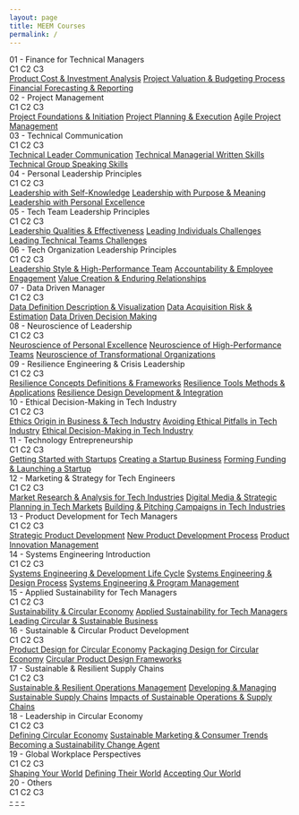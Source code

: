 ```yaml
---
layout: page
title: MEEM Courses
permalink: /
---
```


<div class="block" style="grid-template-columns: 1fr 1fr;">
  <div class="btn text"><div class="btn name">01 - Finance for Technical Managers</div>
    <div class="row" style="grid-template-columns: 1fr 9fr;">
      <div class="row" style="grid-template-columns: 1fr;">
        <a class="btn box2">C1</a>
        <a class="btn box2">C2</a>
        <a class="btn box2">C3</a>
      </div>
      <div class="row" style="grid-template-columns: 1fr;">
        <a href="/04-MEEM/EM01C1/" class="btn box1">Product Cost & Investment Analysis</a>
        <a href="/04-MEEM/EM01C2/" class="btn box1">Project Valuation & Budgeting Process</a>
        <a href="/04-MEEM/EM01C3/" class="btn box1">Financial Forecasting & Reporting</a>
      </div>
    </div>
  </div>
  <div class="btn text"><div class="btn name">02 - Project Management</div>
    <div class="row" style="grid-template-columns: 1fr 9fr;">
      <div class="row" style="grid-template-columns: 1fr;">
        <a class="btn box2">C1</a>
        <a class="btn box2">C2</a>
        <a class="btn box2">C3</a>
      </div>
      <div class="row" style="grid-template-columns: 1fr;">
        <a href="/04-MEEM/EM02C1/" class="btn box1">Project Foundations & Initiation</a>
        <a href="/04-MEEM/EM02C2/" class="btn box1">Project Planning & Execution</a>
        <a href="/04-MEEM/EM02C3/" class="btn box1">Agile Project Management</a>
      </div>
    </div>
  </div>
</div>

<div class="block" style="grid-template-columns: 1fr 1fr;">
  <div class="btn text"><div class="btn name">03 - Technical Communication</div>
    <div class="row" style="grid-template-columns: 1fr 9fr;">
      <div class="row" style="grid-template-columns: 1fr;">
        <a class="btn box2">C1</a>
        <a class="btn box2">C2</a>
        <a class="btn box2">C3</a>
      </div>
      <div class="row" style="grid-template-columns: 1fr;">
        <a href="/04-MEEM/EM03C1/" class="btn box1">Technical Leader Communication</a>
        <a href="/04-MEEM/EM03C2/" class="btn box1">Technical Managerial Written Skills</a>
        <a href="/04-MEEM/EM03C3/" class="btn box1">Technical Group Speaking Skills</a>
      </div>
    </div>
  </div>
  <div class="btn text"><div class="btn name">04 - Personal Leadership Principles</div>
    <div class="row" style="grid-template-columns: 1fr 9fr;">
      <div class="row" style="grid-template-columns: 1fr;">
        <a class="btn box2">C1</a>
        <a class="btn box2">C2</a>
        <a class="btn box2">C3</a>
      </div>
      <div class="row" style="grid-template-columns: 1fr;">
        <a href="/04-MEEM/EM04C1/" class="btn box1">Leadership with Self-Knowledge</a>
        <a href="/04-MEEM/EM04C2/" class="btn box1">Leadership with Purpose & Meaning</a>
        <a href="/04-MEEM/EM04C3/" class="btn box1">Leadership with Personal Excellence</a>
      </div>
    </div>
  </div>
</div>

<div class="block" style="grid-template-columns: 1fr 1fr;">
  <div class="btn text"><div class="btn name">05 - Tech Team Leadership Principles</div>
    <div class="row" style="grid-template-columns: 1fr 9fr;">
      <div class="row" style="grid-template-columns: 1fr;">
        <a class="btn box2">C1</a>
        <a class="btn box2">C2</a>
        <a class="btn box2">C3</a>
      </div>
      <div class="row" style="grid-template-columns: 1fr;">
        <a href="/04-MEEM/EM05C1/" class="btn box1">Leadership Qualities & Effectiveness</a>
        <a href="/04-MEEM/EM05C2/" class="btn box1">Leading Individuals Challenges</a>
        <a href="/04-MEEM/EM05C3/" class="btn box1">Leading Technical Teams Challenges</a>
      </div>
    </div>
  </div>
  <div class="btn text"><div class="btn name">06 - Tech Organization Leadership Principles</div>
    <div class="row" style="grid-template-columns: 1fr 9fr;">
      <div class="row" style="grid-template-columns: 1fr;">
        <a class="btn box2">C1</a>
        <a class="btn box2">C2</a>
        <a class="btn box2">C3</a>
      </div>
      <div class="row" style="grid-template-columns: 1fr;">
        <a href="/04-MEEM/EM06C1/" class="btn box1">Leadership Style & High-Performance Team</a>
        <a href="/04-MEEM/EM06C2/" class="btn box1">Accountability & Employee Engagement</a>
        <a href="/04-MEEM/EM06C3/" class="btn box1">Value Creation & Enduring Relationships</a>
      </div>
    </div>
  </div>
</div>

<div class="block" style="grid-template-columns: 1fr 1fr;">
  <div class="btn text"><div class="btn name">07 - Data Driven Manager</div>
    <div class="row" style="grid-template-columns: 1fr 9fr;">
      <div class="row" style="grid-template-columns: 1fr;">
        <a class="btn box2">C1</a>
        <a class="btn box2">C2</a>
        <a class="btn box2">C3</a>
      </div>
      <div class="row" style="grid-template-columns: 1fr;">
        <a href="/04-MEEM/EM07C1/" class="btn box1">Data Definition Description & Visualization</a>
        <a href="/04-MEEM/EM07C2/" class="btn box1">Data Acquisition Risk & Estimation</a>
        <a href="/04-MEEM/EM07C3/" class="btn box1">Data Driven Decision Making</a>
      </div>
    </div>
  </div>
  <div class="btn text"><div class="btn name">08 - Neuroscience of Leadership</div>
    <div class="row" style="grid-template-columns: 1fr 9fr;">
      <div class="row" style="grid-template-columns: 1fr;">
        <a class="btn box2">C1</a>
        <a class="btn box2">C2</a>
        <a class="btn box2">C3</a>
      </div>
      <div class="row" style="grid-template-columns: 1fr;">
        <a href="/04-MEEM/EM08C1/" class="btn box1">Neuroscience of Personal Excellence</a>
        <a href="/04-MEEM/EM08C2/" class="btn box1">Neuroscience of High-Performance Teams</a>
        <a href="/04-MEEM/EM08C3/" class="btn box1">Neuroscience of Transformational Organizations</a>
      </div>
    </div>
  </div>
</div>

<div class="block" style="grid-template-columns: 1fr 1fr;">
  <div class="btn text"><div class="btn name">09 - Resilience Engineering & Crisis Leadership</div>
    <div class="row" style="grid-template-columns: 1fr 9fr;">
      <div class="row" style="grid-template-columns: 1fr;">
        <a class="btn box2">C1</a>
        <a class="btn box2">C2</a>
        <a class="btn box2">C3</a>
      </div>
      <div class="row" style="grid-template-columns: 1fr;">
        <a href="/04-MEEM/EM09C1/" class="btn box1">Resilience Concepts Definitions & Frameworks</a>
        <a href="/04-MEEM/EM09C2/" class="btn box1">Resilience Tools Methods & Applications</a>
        <a href="/04-MEEM/EM09C3/" class="btn box1">Resilience Design Development & Integration</a>
      </div>
    </div>
  </div>
  <div class="btn text"><div class="btn name">10 - Ethical Decision-Making in Tech Industry</div>
    <div class="row" style="grid-template-columns: 1fr 9fr;">
      <div class="row" style="grid-template-columns: 1fr;">
        <a class="btn box2">C1</a>
        <a class="btn box2">C2</a>
        <a class="btn box2">C3</a>
      </div>
      <div class="row" style="grid-template-columns: 1fr;">
        <a href="/04-MEEM/EM10C1/" class="btn box1">Ethics Origin in Business & Tech Industry</a>
        <a href="/04-MEEM/EM10C2/" class="btn box1">Avoiding Ethical Pitfalls in Tech Industry</a>
        <a href="/04-MEEM/EM10C3/" class="btn box1">Ethical Decision-Making in Tech Industry</a>
      </div>
    </div>
  </div>
</div>

<div class="block" style="grid-template-columns: 1fr 1fr;">
  <div class="btn text"><div class="btn name">11 - Technology Entrepreneurship</div>
    <div class="row" style="grid-template-columns: 1fr 9fr;">
      <div class="row" style="grid-template-columns: 1fr;">
        <a class="btn box2">C1</a>
        <a class="btn box2">C2</a>
        <a class="btn box2">C3</a>
      </div>
      <div class="row" style="grid-template-columns: 1fr;">
        <a href="/04-MEEM/EM11C1/" class="btn box1">Getting Started with Startups</a>
        <a href="/04-MEEM/EM11C2/" class="btn box1">Creating a Startup Business</a>
        <a href="/04-MEEM/EM11C3/" class="btn box1">Forming Funding & Launching a Startup</a>
      </div>
    </div>
  </div>
  <div class="btn text"><div class="btn name">12 - Marketing & Strategy for Tech Engineers</div>
    <div class="row" style="grid-template-columns: 1fr 9fr;">
      <div class="row" style="grid-template-columns: 1fr;">
        <a class="btn box2">C1</a>
        <a class="btn box2">C2</a>
        <a class="btn box2">C3</a>
      </div>
      <div class="row" style="grid-template-columns: 1fr;">
        <a href="/04-MEEM/EM12C1/" class="btn box1">Market Research & Analysis for Tech Industries</a>
        <a href="/04-MEEM/EM12C2/" class="btn box1">Digital Media & Strategic Planning in Tech Markets</a>
        <a href="/04-MEEM/EM12C3/" class="btn box1">Building & Pitching Campaigns in Tech Industries</a>
      </div>
    </div>
  </div>
</div>

<div class="block" style="grid-template-columns: 1fr 1fr;">
  <div class="btn text"><div class="btn name">13 - Product Development for Tech Managers</div>
    <div class="row" style="grid-template-columns: 1fr 9fr;">
      <div class="row" style="grid-template-columns: 1fr;">
        <a class="btn box2">C1</a>
        <a class="btn box2">C2</a>
        <a class="btn box2">C3</a>
      </div>
      <div class="row" style="grid-template-columns: 1fr;">
        <a href="/04-MEEM/EM13C1/" class="btn box1">Strategic Product Development</a>
        <a href="/04-MEEM/EM13C2/" class="btn box1">New Product Development Process</a>
        <a href="/04-MEEM/EM13C3/" class="btn box1">Product Innovation Management</a>
      </div>
    </div>
  </div>
  <div class="btn text"><div class="btn name">14 - Systems Engineering Introduction</div>
    <div class="row" style="grid-template-columns: 1fr 9fr;">
      <div class="row" style="grid-template-columns: 1fr;">
        <a class="btn box2">C1</a>
        <a class="btn box2">C2</a>
        <a class="btn box2">C3</a>
      </div>
      <div class="row" style="grid-template-columns: 1fr;">
        <a href="/04-MEEM/EM14C1/" class="btn box1">Systems Engineering & Development Life Cycle</a>
        <a href="/04-MEEM/EM14C2/" class="btn box1">Systems Engineering & Design Process</a>
        <a href="/04-MEEM/EM14C3/" class="btn box1">Systems Engineering & Program Management</a>
      </div>
    </div>
  </div>
</div>

<div class="block" style="grid-template-columns: 1fr 1fr;">
  <div class="btn text"><div class="btn name">15 - Applied Sustainability for Tech Managers</div>
    <div class="row" style="grid-template-columns: 1fr 9fr;">
      <div class="row" style="grid-template-columns: 1fr;">
        <a class="btn box2">C1</a>
        <a class="btn box2">C2</a>
        <a class="btn box2">C3</a>
      </div>
      <div class="row" style="grid-template-columns: 1fr;">
        <a href="/04-MEEM/EM15C1/" class="btn box1">Sustainability & Circular Economy</a>
        <a href="/04-MEEM/EM15C2/" class="btn box1">Applied Sustainability for Tech Managers</a>
        <a href="/04-MEEM/EM15C3/" class="btn box1">Leading Circular & Sustainable Business</a>
      </div>
    </div>
  </div>
  <div class="btn text"><div class="btn name">16 - Sustainable & Circular Product Development</div>
    <div class="row" style="grid-template-columns: 1fr 9fr;">
      <div class="row" style="grid-template-columns: 1fr;">
        <a class="btn box2">C1</a>
        <a class="btn box2">C2</a>
        <a class="btn box2">C3</a>
      </div>
      <div class="row" style="grid-template-columns: 1fr;">
        <a href="/04-MEEM/EM16C1/" class="btn box1">Product Design for Circular Economy</a>
        <a href="/04-MEEM/EM16C2/" class="btn box1">Packaging Design for Circular Economy</a>
        <a href="/04-MEEM/EM16C3/" class="btn box1">Circular Product Design Frameworks</a>
      </div>
    </div>
  </div>
</div>

<div class="block" style="grid-template-columns: 1fr 1fr;">
  <div class="btn text"><div class="btn name">17 - Sustainable & Resilient Supply Chains</div>
    <div class="row" style="grid-template-columns: 1fr 9fr;">
      <div class="row" style="grid-template-columns: 1fr;">
        <a class="btn box2">C1</a>
        <a class="btn box2">C2</a>
        <a class="btn box2">C3</a>
      </div>
      <div class="row" style="grid-template-columns: 1fr;">
        <a href="/04-MEEM/EM17C1/" class="btn box1">Sustainable & Resilient Operations Management</a>
        <a href="/04-MEEM/EM17C2/" class="btn box1">Developing & Managing Sustainable Supply Chains</a>
        <a href="/04-MEEM/EM17C3/" class="btn box1">Impacts of Sustainable Operations & Supply Chains</a>
      </div>
    </div>
  </div>
  <div class="btn text"><div class="btn name">18 - Leadership in Circular Economy</div>
    <div class="row" style="grid-template-columns: 1fr 9fr;">
      <div class="row" style="grid-template-columns: 1fr;">
        <a class="btn box2">C1</a>
        <a class="btn box2">C2</a>
        <a class="btn box2">C3</a>
      </div>
      <div class="row" style="grid-template-columns: 1fr;">
        <a href="/04-MEEM/EM18C1/" class="btn box1">Defining Circular Economy</a>
        <a href="/04-MEEM/EM18C2/" class="btn box1">Sustainable Marketing & Consumer Trends</a>
        <a href="/04-MEEM/EM18C3/" class="btn box1">Becoming a Sustainability Change Agent</a>
      </div>
    </div>
  </div>
</div>

<div class="block" style="grid-template-columns: 1fr 1fr;">
  <div class="btn text"><div class="btn name">19 - Global Workplace Perspectives</div>
    <div class="row" style="grid-template-columns: 1fr 9fr;">
      <div class="row" style="grid-template-columns: 1fr;">
        <a class="btn box2">C1</a>
        <a class="btn box2">C2</a>
        <a class="btn box2">C3</a>
      </div>
      <div class="row" style="grid-template-columns: 1fr;">
        <a href="/04-MEEM/EM19C1/" class="btn box1">Shaping Your World</a>
        <a href="/04-MEEM/EM19C2/" class="btn box1">Defining Their World</a>
        <a href="/04-MEEM/EM19C3/" class="btn box1">Accepting Our World</a>
      </div>
    </div>
  </div>
  <div class="btn text"><div class="btn name">20 - Others</div>
    <div class="row" style="grid-template-columns: 1fr 9fr;">
      <div class="row" style="grid-template-columns: 1fr;">
        <a class="btn box2">C1</a>
        <a class="btn box2">C2</a>
        <a class="btn box2">C3</a>
      </div>
      <div class="row" style="grid-template-columns: 1fr;">
        <a href="/04-MEEM/EM20C1/" class="btn box1">-</a>
        <a href="/04-MEEM/EM20C2/" class="btn box1">-</a>
        <a href="/04-MEEM/EM20C3/" class="btn box1">-</a>
      </div>
    </div>
  </div>
</div>